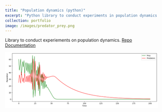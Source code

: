 ```yaml
---
title: "Population dynamics (python)"
excerpt: "Python library to conduct experiments in population dynamics.<br/><img src='/images/predator_prey.png'>"
collection: portfolio
image: /images/predator_prey.png
---
```


<meta property="og:image" content="/images/predator_prey.png">

Library to conduct experiements on population dynamics.
<a class="btn" href="https://github.com/quiet-minds/population-dynamics" target="_blank" title="repo"><i class="fab fa-fw fa-github" aria-hidden="true"></i> Repo </a>
<a class="btn" href="https://quiet-minds.github.io/population-dynamics/" target="_blank" title="Documentation"> Documentation </a>

![Lotka-Volterra predator-prey system](/images/predator_prey.png)
